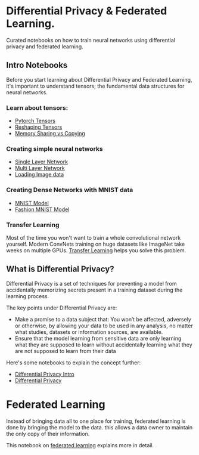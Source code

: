 # Differential Privacy & Federated Learning.
Curated notebooks on how to train neural networks using differential privacy and federated learning.


## Intro Notebooks
Before you start learning about Differential Privacy and Federated Learning,
it's important to understand tensors; the fundamental data structures for neural networks.

### Learn about tensors:
- [Pytorch Tensors](intro-notebooks/pytorch_tensors.ipynb)
- [Reshaping Tensors](intro-noteboos/reshaping_tensors.ipynb)
- [Memory Sharing vs Copying](intro-notebooks/memory_sharing_vs_copying.ipynb)


### Creating simple neural networks
- [Single Layer Network](intro-notebooks/single_layer_network.ipynb)
- [Multi Layer Network](intro-notebooks/multilayer_network.ipynb)
- [Loading Image data](intro-notebooks/loading_image_data.ipynb)


### Creating Dense Networks with MNIST data
- [MNIST Model](intro-notebooks/mnist_neural_network.ipynb)
- [Fashion MNIST Model](fashion-mnist-model/fashion_mnist_netowkr.ipynb)


### Transfer Learning
Most of the time you won't want to train a whole convolutional network yourself.
Modern ConvNets training on huge datasets like ImageNet take weeks on multiple GPUs.
[Transfer Learning](intro-notebooks/transfer_learning.ipynb) helps you solve this problem.


## What is Differential Privacy?
Differential Privacy is a set of techniques for
preventing a model from accidentally memorizing secrets present
in a training dataset during the learning process.

The key points under Differential Privacy are:

* Make a promise to a data subject that: You won’t be affected,
  adversely or otherwise, by allowing your data to be used in any analysis,
  no matter what studies, datasets or information sources, are available.
* Ensure that the model learning from sensitive data are only learning what they are
  supposed to learn without accidentally learning what they are not supposed to learn from their data

Here's some notebooks to explain the concept further:
- [Differential Privacy Intro](differential_privact_intro/intro_differential_privacy.ipynb)
- [Differential Privacy](differential-privacy/differential_privacy.ipynb)


# Federated Learning
Instead of bringing data all to one place for training,
federated learning is done by bringing the model to the data.
this allows a data owner to maintain the only copy of their information.


This notebook on [federated learning](federated-learning/federated_learning.ipynb) explains
more in detail.

